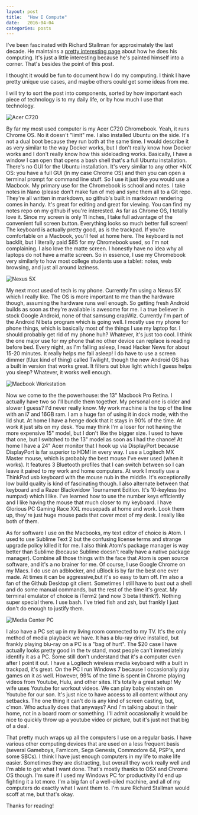 ```yaml
---
layout: post
title:  "How I Compute"
date:   2016-04-04
categories: posts
---
```


I've been fascinated with Richard Stallman for approximately the last decade. He maintains a [pretty interesting page](https://stallman.org/stallman-computing.html) about how he does his computing. It's just a little interesting because he's painted himself into a corner. That's besides the point of this post.

I thought it would be fun to document how I do my computing. I think I have pretty unique use cases, and maybe others could get some ideas from me.

I will try to sort the post into components, sorted by how important each piece of technology is to my daily life, or by how much I use that technology.

![Acer C720](http://i.imgur.com/g4o2D9C.png)

By far my most used computer is my Acer C720 Chromebook. Yeah, it runs Chrome OS. No it doesn't "limit" me. I also installed Ubuntu on the side. It's not a dual boot because they run both at the same time. I would describe it as very similar to the way Docker works, but I don't really know how Docker works and I don't really know how this sideloading works. Basically, I have a window I can open that opens a bash shell that's a full Ubuntu installation. There's no GUI for the Ubuntu installation. It's very similar to any other *NIX OS: you have a full GUI (in my case Chrome OS) and then you can open a terminal prompt for command line stuff. So I use it just like you would use a Macbook. My primary use for the Chromebook is school and notes. I take notes in Nano (please don't make fun of me) and sync them all to a Git repo. They're all written in markdown, so github's built in markdown rendering comes in handy. It's great for editing and great for viewing. You can find my notes repo on my github if you're interested. As far as Chrome OS, I totally love it. Since my screen is only 11 inches, I take full advantage of the convenient full screen button. Everything looks so much better full screen! The keyboard is actually pretty good, as is the trackpad. If you're comfortable on a Macbook, you'll feel at home here. The keyboard is not backlit, but I literally paid $85 for my Chromebook used, so I'm not complaining. I also love the matte screen. I honestly have no idea why all laptops do not have a matte screen. So in essence, I use my Chromebook very similarly to how most college students use a tablet: notes, web browsing, and just all around laziness.


![Nexus 5X](http://i.imgur.com/F622yW8.png)

My next most used of tech is my phone. Currently I'm using a Nexus 5X which I really like. The OS is more important to me than the hardware though, assuming the hardware runs well enough. So getting fresh Android builds as soon as they're available is awesome for me. I a true believer in stock Google Android, none of that samsung crapWiz. Currently I'm part of the Android N beta program which is going well. I mostly use my phone for phone things, which is basically most of the things I use my laptop for. I should probably get rid of my phone huh? Whatever, it's just too cool. I think the one major use for my phone that no other device can replace is reading before bed. Every night, as I'm falling asleep, I read Hacker News for about 15-20 minutes. It really helps me fall asleep! I do have to use a screen dimmer (f.lux kind of thing) called Twilight, though the new Android OS has a built in version that works great. It filters out blue light which I guess helps you sleep? Whatever, it works well enough.

![Macbook Workstation](http://i.imgur.com/7eXKjA5.png)

Now we come to the the powerhouse: the 13" Macbook Pro Retina. I actually have two so I'll bundle them together. My personal one is older and slower I guess? I'd never really know. My work machine is the top of the line with an i7 and 16GB ram. I am a huge fan of using it in dock mode, with the lid shut. At home I have a henge dock that it stays in 90% of the time. At work it just sits on my desk. You may think I'm a loser for not having the more expensive 15" model, but I don't like the bigger size. I used to have that one, but I switched to the 13" model as soon as I had the chance! At home I have a 24" Acer monitor that I hook up via DisplayPort because DisplayPort is far superior to HDMI in every way. I use a Logitech MX Master mouse, which is probably the best mouse I've ever used (when it works). It features 3 Bluetooth profiles that I can switch between so I can leave it paired to my work and home computers. At work I mostly use a ThinkPad usb keyboard with the mouse nub in the middle. It's exceptionally low build quality is kind of fascinating though. I also alternate between that keyboard and a Razer Blackwidow Tournament Edition. It's 10-keyless (no numpad) which I like. I've learned how to use the number keys efficiently and I like having the mouse that much closer to my keyboard. I have Glorious PC Gaming Race XXL mousepads at home and work. Look them up, they're just huge mouse pads that cover most of my desk. I really like both of them.

As for software I use on the Macbooks, my text editor of choice is Atom. I used to use Sublime Text 2 but the confusing license terms and strange upgrade policy killed it for me. I also think Atom's package manager is way better than Sublime (because Sublime doesn't really have a native package manager). Combine all those things with the face that Atom is open source software, and it's a no brainer for me. Of course, I use Google Chrome on my Macs. I do use an adblocker, and uBlock is by far the best one ever made. At times it can be aggressive,but it's so easy to turn off. I'm also a fan of the Github Desktop git client. Sometimes I still have to bust out a shell and do some manual commands, but the rest of the time it's great. My terminal emulator of choice is iTerm2 (and now 3 beta I think?). Nothing super special there. I use bash. I've tried fish and zsh, but frankly I just don't do enough to justify them.

![Media Center PC](http://i.imgur.com/TB3cyk1.png)

I also have a PC set up in my living room connected to my TV. It's the only method of media playback we have. It has a blu-ray drive installed, but frankly playing blu-ray on a PC is a "bag of hurt". The $20 case I have actually looks pretty good in the tv stand, most people can't immediately identify it as a PC. Some still don't understand that it's a computer even after I point it out. I have a Logitech wireless media keyboard with a built in trackpad, it's great. On the PC I run Windows 7 because I occasionally play games on it as well. However, 99% of the time is spent in Chrome playing videos from Youtube, Hulu, and other sites. It's totally a great setup! My wife uses Youtube for workout videos. We can play baby einstein on Youtube for our son. It's just nice to have access to all content without any setbacks. The one thing it can't do is any kind of screen casting, but, c'mon. Who actually does that anyways? And I'm talking about in their home, not in a board room or something. I'll admit occasionally it would be nice to quickly throw up a youtube video or picture, but it's just not that big of a deal.

That pretty much wraps up all the computers I use on a regular basis. I have various other computing devices that are used on a less frequent basis (several Gameboys, Famicom, Sega Genesis, Commodore 64, PSP's, and some SBCs). I think I have just enough computers in my life to make life easier. Sometimes they are distracting, but overall they work really well and I'm able to get what I want done. That's mostly thanks to OSX and Chrome OS though. I'm sure if I used my Windows PC for productivity I'd end up fighting it a lot more. I'm a big fan of a well-oiled machine, and all of my computers do exactly what I want them to. I'm sure Richard Stallman would scoff at me, but that's okay.

Thanks for reading!
